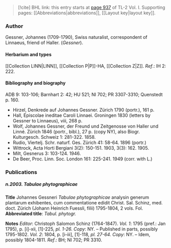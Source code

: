 > [!cite] BHL link: this entry starts at [page 937](https://www.biodiversitylibrary.org/item/103414#page/985/mode/1up) of TL-2 Vol. I.
> Supporting pages: [[Abbreviations|abbreviations]], [[Layout key|layout key]].

### Author

Gessner, Johannes (1709-1790), Swiss naturalist, correspondent of Linnaeus, friend of Haller. (*Gessner*).

#### Herbarium and types

[[Collection LINN|LINN]], [[Collection P|P]]-HA, [[Collection Z|Z]].
*Ref*.: IH 2: 222.

#### Bibliography and biography

ADB 9: 103-106; Barnhart 2: 42; HU 521; NI 702; PR 3307-3310; Quenstedt p. 160.
- Hirzel, Denkrede auf Johannes Gessner. Zürich 1790 (portr.), 161 p.
- Hall, Episcolae ineditae Caroli Linnaei. Groningen 1830 (letters by Gessner to Linnaeus), viii, 268 p.
- Wolf, Johannes Gessner, der Freund und Zeitgenosse von Haller und Linné. Zürich 1846 (portr., bibl.), 27 p. (copy NY), also Biogr. Kulturgesch. Schweiz 1: 281-322. 1858.
- Rudio, Viertelj. Schr. naturf. Ges. Zürich 41: 58-64. 1896 (portr.)
- Wittrock, Acta Horti Bergiani 3(2): 150-151. 1903, 3(3): 162. 1905.
- Milt, Gesnerus 3: 103-124. 1946.
- De Beer, Proc. Linn. Soc. London 161: 225-241. 1949 (corr. with L.)

### Publications

##### n.2003. Tabulae phytographicae

**Title**
Johannes Gessneri *Tabulae phytographicae* analysin generum plantarum exhibentes, cum commentatione edidit Christ. Sal. Schinz, med. doct. Zürich (Johann Heinrich Fuessli, filii) 1795-1804, 2 vols. Fol.
**Abbreviated title**: *Tabul. phytogr.*

**Notes**
*Editor*: Christoph Salomon Schinz (1764-1847).
*Vol. 1*: 1795 (pref.: Jan 1795), p. \[i\]-xii, \[1\]-225, *pl. 1-26. Copy*: NY. – Published in parts, possibly 1795-1802.
*Vol. 2*: 1804, p. \[i-iii\], \[1\]-118, *pl. 27-64. Copy*: NY. – Idem, possibly 1804-1811.
*Ref*.: BH; NI 702; PR 3310.

